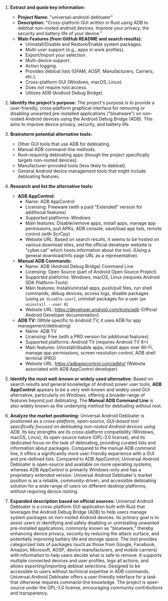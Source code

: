 1.  **Extract and quote key information:**
    *   **Project Name:** "universal-android-debloater"
    *   **Description:** "Cross-platform GUI written in Rust using ADB to debloat non-rooted android devices. Improve your privacy, the security and battery life of your device."
    *   **Main Features (from GitHub README and search results):**
        *   Uninstall/Disable and Restore/Enable system packages.
        *   Multi-user support (e.g., apps in work profiles).
        *   Export/Import your selection.
        *   Multi-device support.
        *   Action logging.
        *   Provides debloat lists (GFAM, AOSP, Manufacturers, Carriers, etc.).
        *   Cross-platform GUI (Windows, macOS, Linux).
        *   Does not require root access.
        *   Utilizes ADB (Android Debug Bridge).

2.  **Identify the project's purpose:**
    The project's purpose is to provide a user-friendly, cross-platform graphical interface for removing or disabling unwanted pre-installed applications ("bloatware") on non-rooted Android devices using the Android Debug Bridge (ADB). This aims to improve device privacy, security, and battery life.

3.  **Brainstorm potential alternative tools:**
    *   Other GUI tools that use ADB for debloating.
    *   Manual ADB command-line methods.
    *   Root-requiring debloating apps (though the project specifically targets non-rooted devices).
    *   Manufacturer-provided tools (less likely to debloat).
    *   General Android device management tools that might include debloating features.

4.  **Research and list the alternative tools:**

    *   **ADB AppControl:**
        *   Name: ADB AppControl
        *   Licensing: Freeware (with a paid "Extended" version for additional features)
        *   Supported platforms: Windows
        *   Main features: Disable/remove apps, install apps, manage app permissions, pull APKs, ADB console, save/load app lists, remote control (with ScrCpy)
        *   Website URL: Based on search results, it seems to be hosted on various download sites, and the official developer website is "cyber.cat" which hosts information about the tool. (Using a general download/info page URL as a representative).
    *   **Manual ADB Commands:**
        *   Name: ADB (Android Debug Bridge) Command Line
        *   Licensing: Open Source (part of Android Open Source Project)
        *   Supported platforms: Windows, macOS, Linux (requires Android SDK Platform-Tools)
        *   Main features: Install/uninstall apps, push/pull files, run shell commands, debug devices, access logs, disable packages (using `pm disable-user`), uninstall packages for a user (`pm uninstall --user 0`)
        *   Website URL: https://developer.android.com/tools/adb (Official Android Developer documentation)
    *   **ADB TV:** (While specific to Android TV, it uses ADB for app management/debloating)
        *   Name: ADB TV
        *   Licensing: Free (with a PRO version for additional features)
        *   Supported platforms: Android TV (requires Android TV 8+)
        *   Main features: Uninstall/disable apps, install apps over Wi-Fi, manage app permissions, screen resolution control, ADB shell terminal (PRO)
        *   Website URL: https://adbappcontrol.com/adbtv/ (Website associated with ADB AppControl developer)

5.  **Identify the most well-known or widely used alternative:**
    Based on search results and general knowledge of Android power user tools, **ADB AppControl** appears to be a very well-known and widely used GUI alternative, particularly on Windows, offering a broader range of features beyond just debloating. The **Manual ADB Command Line** is also widely known as the underlying method for debloating without root.

6.  **Analyze the market positioning:**
    Universal Android Debloater is positioned as a *cross-platform, open-source, GUI-based tool specifically focused on debloating non-rooted Android devices using ADB*. Its key strengths are its cross-platform compatibility (Windows, macOS, Linux), its open-source nature (GPL-3.0 license), and its dedicated focus on the task of debloating, providing curated lists and information about packages. Compared to the manual ADB command line, it offers a significantly more user-friendly experience with a GUI and pre-defined lists. Compared to ADB AppControl, Universal Android Debloater is open-source and available on more operating systems, whereas ADB AppControl is primarily Windows-only and has a proprietary extended version. Universal Android Debloater's market position is as a reliable, community-driven, and accessible debloating solution for a wide range of users on different desktop platforms, without requiring device rooting.

7.  **Expanded description based on official sources:**
    Universal Android Debloater is a cross-platform GUI application built with Rust that leverages the Android Debug Bridge (ADB) to help users manage system packages on non-rooted Android devices. Its primary goal is to assist users in identifying and safely disabling or uninstalling unwanted pre-installed applications, commonly known as "bloatware," thereby enhancing device privacy, security by reducing the attack surface, and potentially improving battery life and storage space. The tool provides categorized lists of packages (such as those from Google, Facebook, Amazon, Microsoft, AOSP, device manufacturers, and mobile carriers) with information to help users decide what is safe to remove. It supports multiple connected devices and user profiles, logs all actions, and allows exporting/importing debloat selections. Designed to be accessible to users without technical expertise in ADB commands, Universal Android Debloater offers a user-friendly interface for a task that otherwise requires command-line knowledge. The project is open-source under the GPL-3.0 license, encouraging community contributions and transparency.